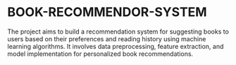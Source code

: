 # BOOK-RECOMMENDOR-SYSTEM
The project aims to build a recommendation system for suggesting books to users based on their preferences and reading history using machine learning algorithms. It involves data preprocessing, feature extraction, and model implementation for personalized book recommendations.
